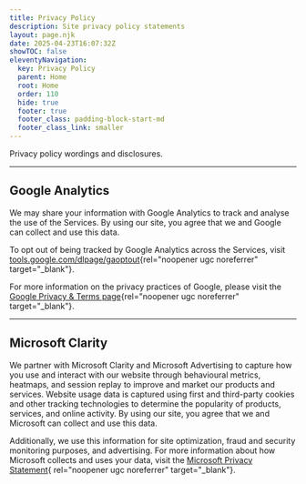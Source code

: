 ```yaml
---
title: Privacy Policy
description: Site privacy policy statements
layout: page.njk
date: 2025-04-23T16:07:32Z
showTOC: false
eleventyNavigation:
  key: Privacy Policy
  parent: Home
  root: Home
  order: 110
  hide: true
  footer: true
  footer_class: padding-block-start-md
  footer_class_link: smaller
---
```


Privacy policy wordings and disclosures.

---

## Google Analytics

We may share your information with Google Analytics to track and analyse the use of the Services. By using our site, you agree that we and Google can collect and use this data.

To opt out of being tracked by Google Analytics across the Services, visit [tools.google.com/dlpage/gaoptout](https://tools.google.com/dlpage/gaoptout){rel="noopener ugc noreferrer" target="_blank"}.

For more information on the privacy practices of Google, please visit the [Google Privacy &amp; Terms page](https://policies.google.com/privacy){rel="noopener ugc noreferrer" target="_blank"}.

---

## Microsoft Clarity

We partner with Microsoft Clarity and Microsoft Advertising to capture how you use and interact with our website through behavioural metrics, heatmaps, and session replay to improve and market our products and services. Website usage data is captured using first and third-party cookies and other tracking technologies to determine the popularity of products, services, and online activity. By using our site, you agree that we and Microsoft can collect and use this data.

Additionally, we use this information for site optimization, fraud and security monitoring purposes, and advertising. For more information about how Microsoft collects and uses your data, visit the [Microsoft Privacy Statement](https://www.microsoft.com/privacy/privacystatement){ rel="noopener ugc noreferrer" target="_blank"}.
